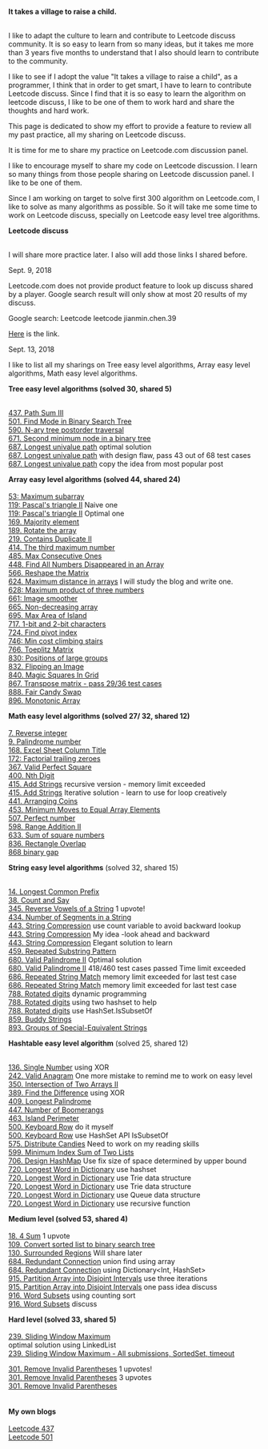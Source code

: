 **It takes a village to raise a child.**<br><br>

I like to adapt the culture to learn and contribute to Leetcode discuss community. It is so easy to learn from so many ideas, but it takes me more than 3 years five months to understand that I also should learn to contribute to the community. 

I like to see if I adopt the value "It takes a village to raise a child", as a programmer, I think that in order to get smart, I have to learn to contribute Leetcode discuss. Since I find that it is so easy to learn the algorithm on leetcode discuss, I like to be one of them to work hard and share the thoughts and hard work.

This page is dedicated to show my effort to provide a feature to review all my past practice, all my sharing on Leetcode discuss. 

It is time for me to share my practice on Leetcode.com discussion panel.

I like to encourage myself to share my code on Leetcode discussion. I learn so many things from those people sharing on Leetcode discussion panel. I like to be one of them. 

Since I am working on target to solve first 300 algorithm on Leetcode.com, I like to solve as many algorithms as possible. So it will take me some time to work on Leetcode discuss, specially on Leetcode easy level tree algorithms.

**Leetcode discuss**<br><br>

I will share more practice later. I also will add those links I shared before. 

Sept. 9, 2018

Leetcode.com does not provide product feature to look up discuss shared by a player. Google search result will only show at most 20 results of my discuss. 

Google search: Leetcode leetcode jianmin.chen.39

[Here](https://www.google.ca/search?q=leetcode+jianmin.chen.39&rlz=1C1GCEA_enCA759CA759&oq=leetcode+jianmin.chen.39&aqs=chrome..69i57.3359j0j7&sourceid=chrome&ie=UTF-8) is the link.

Sept. 13, 2018

I like to list all my sharings on Tree easy level algorithms, Array easy level algorithms, Math easy level algorithms. 


**Tree easy level algorithms (solved 30, shared 5)**<br><br>


[437. Path Sum III](https://leetcode.com/problems/path-sum-iii/discuss/158397/C-solution-with-time-complexity-O(N)-N-is-total-nodes-of-tree)<br>
[501. Find Mode in Binary Search Tree](https://leetcode.com/problems/find-mode-in-binary-search-tree/discuss/158400/C-solution-Design-should-be-simplified)<br>
[590. N-ary tree postorder traversal](https://leetcode.com/problems/n-ary-tree-postorder-traversal/discuss/170046/C-readable-code)<br>
[671. Second minimum node in a binary tree](https://leetcode.com/problems/second-minimum-node-in-a-binary-tree/discuss/164878/C-The-solution-is-working-find-but-it-can-be-simplified-using-given-constraint)<br>
[687. Longest univalue path](https://leetcode.com/problems/longest-univalue-path/discuss/165680/C-longest-path-cross-root) optimal solution<br>
[687. Longest univalue path](https://leetcode.com/problems/longest-univalue-path/discuss/158926/C-solution-with-design-flaws-passing-only-43-out-of-68-test-cases) with design flaw, pass 43 out of 68 test cases<br>
[687. Longest univalue path](https://leetcode.com/problems/longest-univalue-path/discuss/158923/C-solution-using-recursive-function) copy the idea from most popular post<br>

**Array easy level algorithms (solved 44, shared 24)**<br><br>
[53: Maximum subarray](https://leetcode.com/problems/maximum-subarray/discuss/164272/Csharp-code-using-dynamic-programming)<br>
[119: Pascal's triangle II](https://leetcode.com/problems/pascals-triangle-ii/discuss/162250/My-naive-approach-is-time-consuming-but-the-code-is-still-readable) Naive one<br>
[119: Pascal's triangle II](https://leetcode.com/problems/pascals-triangle-ii/discuss/162252/Optimal-solution-and-less-than-10-lines-of-code-copying-idea-from-most-popular-discuss) Optimal one<br>
[169. Majority element](https://leetcode.com/problems/majority-element/discuss/165243/C-O(N)-time-complexity-and-space-complexity-O(1))<br>
[189. Rotate the array](https://leetcode.com/problems/rotate-array/discuss/170049/C-readable-code-and-still-work-hard-on-easy-level-array-algorithms)<br>
[219. Contains Duplicate II](https://leetcode.com/problems/contains-duplicate-ii/discuss/170050/C-rookie-to-share-my-practice)<br>
[414. The third maximum number](https://leetcode.com/problems/third-maximum-number/discuss/160464/C-solution-using-SortedSet)<br>
[485. Max Consecutive Ones](https://leetcode.com/problems/max-consecutive-ones/discuss/166306/C-iterate-the-array-and-then-determine-the-range-of-consecutive-ones)<br>
[448. Find All Numbers Disappeared in an Array](https://leetcode.com/problems/find-all-numbers-disappeared-in-an-array/discuss/165249/C-swap-two-elements-in-the-array-O(N)-time-complexity)<br>
[566. Reshape the Matrix](https://leetcode.com/problems/reshape-the-matrix/discuss/166556/C-readable-code)<br>
[624. Maximum distance in arrays](http://www.cnblogs.com/grandyang/p/7073343.html) I will study the blog and write one.<br>
[628: Maximum product of three numbers](https://leetcode.com/problems/maximum-product-of-three-numbers/discuss/170051/C-newbie-to-share-my-practice)<br>
[661: Image smoother](https://leetcode.com/problems/image-smoother/discuss/170054/C-a-newbie-to-share-the-practice)<br>
[665. Non-decreasing array](https://leetcode.com/problems/non-decreasing-array/discuss/170055/C-I-missed-one-user-case-but-I-learned-to-fix-it)<br>
[695. Max Area of Island](https://leetcode.com/problems/max-area-of-island/discuss/166300/C-Depth-first-search-using-recursive-function)<br>
[717. 1-bit and 2-bit characters](https://leetcode.com/problems/1-bit-and-2-bit-characters/discuss/165241/C-dynamic-programming-solution-five-submissions-and-finally-pass-online-judge)<br>
[724. Find pivot index](https://leetcode.com/problems/find-pivot-index/discuss/164880/C-my-readable-code)<br>
[746: Min cost climbing stairs](https://leetcode.com/problems/min-cost-climbing-stairs/discuss/165234/C-dynamic-programming-solution)<br>
[766. Toeplitz Matrix](https://leetcode.com/problems/toeplitz-matrix/discuss/166675/C-it-is-a-good-exercise-even-though-the-solution-is-so-complicated)<br>
[830: Positions of large groups](https://leetcode.com/problems/positions-of-large-groups/discuss/162258/C-practice-and-the-order-of-positions-is-based-on-the-order-in-original-string)<br>
[832. Flipping an Image](https://leetcode.com/problems/flipping-an-image/discuss/166521/C-readable-code)<br>
[840. Magic Squares In Grid](https://leetcode.com/problems/magic-squares-in-grid/discuss/166991/C-readable-code-maybe-need-to-simplify-the-code)<br>
[867. Transpose matrix - pass 29/36 test cases]()<br>
[888. Fair Candy Swap](https://leetcode.com/problems/fair-candy-swap/discuss/166309/C-readable-code)<br>
[896. Monotonic Array](https://leetcode.com/problems/monotonic-array/discuss/166310/C-readable-code)<br>



**Math easy level algorithms (solved 27/ 32, shared 12)**<br><br>
[7. Reverse integer](https://leetcode.com/problems/reverse-integer/discuss/168151/C-Readable-code)<br>
[9. Palindrome number](https://leetcode.com/problems/palindrome-number/discuss/169781/C-readable-code)<br> 
[168. Excel Sheet Column Title](https://leetcode.com/problems/excel-sheet-column-title/discuss/169793/C-readable-code)<br>
[172: Factorial trailing zeroes](https://leetcode.com/problems/factorial-trailing-zeroes/discuss/169776/C-learn-from-failed-test-cases-three-times-until-success)<br> 
[367. Valid Perfect Square](https://leetcode.com/problems/valid-perfect-square/discuss/169789/C-binary-search-algorithm)<br> 
[400. Nth Digit](https://leetcode.com/problems/nth-digit/discuss/168055/C-code-written-after-6th-failed-submissions-copying-the-idea-from-the-discuss)<br>
[415. Add Strings](https://leetcode.com/problems/add-strings/discuss/170832/C-my-first-practice-has-stack-overflow-issue) recursive version - memory limit exceeded<br>
[415. Add Strings](https://leetcode.com/problems/add-strings/discuss/170839/C-iterative-solution-using-a-for-loop) Iterative solution - learn to use for loop creatively<br>
[441. Arranging Coins](https://leetcode.com/problems/arranging-coins/discuss/169368/C-binary-search-algorithm)<br>
[453. Minimum Moves to Equal Array Elements](https://leetcode.com/problems/minimum-moves-to-equal-array-elements/discuss/171932/C-I-found-the-algorithm-was-very-challenge-at-first)<br>
[507. Perfect number](https://leetcode.com/problems/perfect-number/discuss/168146/C-learn-to-write-one)<br>
[598. Range Addition II](https://leetcode.com/problems/range-addition-ii/discuss/171236/C-it-took-me-two-submissions)<br>
[633. Sum of square numbers](https://leetcode.com/problems/sum-of-square-numbers/discuss/168097/C-my-favorite-algorithm)<br>
[836. Rectangle Overlap](https://leetcode.com/problems/rectangle-overlap/discuss/171116/C-similar-to-interval-overlap-algorithm)<br>
[868 binary gap](https://leetcode.com/problems/binary-gap/discuss/171946/C-my-readable-code-using-bit-manipulation-practice)<br>

**String easy level algorithms** (solved 32, shared 15) <br><br>

[14. Longest Common Prefix](https://leetcode.com/problems/longest-common-prefix/discuss/172755/C-readable-code)<br>
[38. Count and Say](https://leetcode.com/problems/count-and-say/discuss/172733/C-readable-code)<br>
[345. Reverse Vowels of a String](https://leetcode.com/problems/reverse-vowels-of-a-string/discuss/172723/C-my-most-favorite-algorithm)  1 upvote!<br>
[434. Number of Segments in a String](https://leetcode.com/problems/number-of-segments-in-a-string/discuss/172735/C-quick-and-simple-solution)<br>
[443. String Compression](https://leetcode.com/problems/string-compression/discuss/172745/C-use-count-variable-to-avoid-looking-backward-in-the-iteration-of-the-array) use count variable to avoid backward lookup<br>
[443. String Compression](https://leetcode.com/problems/string-compression/discuss/172740/C-look-backward-and-look-forward-in-one-iteration-buggy-code) My idea -look ahead and backward<br>
[443. String Compression](https://leetcode.com/problems/string-compression/discuss/172737/C-I-learn-how-to-write-an-elegant-solution-through-most-popular-post) Elegant solution to learn<br>
[459. Repeated Substring Pattern](https://leetcode.com/problems/repeated-substring-pattern/discuss/172729/C-readable-code-with-some-pruning-ideas)<br>
[680. Valid Palindrome II](https://leetcode.com/problems/valid-palindrome-ii/discuss/172748/C-it-took-me-one-hour-and-then-I-came-out-the-optimal-solution) Optimal solution<br>
[680. Valid Palindrome II](https://leetcode.com/problems/valid-palindrome-ii/discuss/172751/C-418-460-test-cases-passed.) 418/460 test cases passed Time limit exceeded<br>
[686. Repeated String Match](https://leetcode.com/problems/repeated-string-match/discuss/172718/C-memory-limit-exceeded-for-last-test-case) memory limit exceeded for last test case <br>
[686. Repeated String Match](https://leetcode.com/problems/repeated-string-match/discuss/172721/C-last-test-case-memory-limit-exceeded) memory limit exceeded for last test case<br>
[788. Rotated digits](https://leetcode.com/problems/rotated-digits/discuss/173810/C-dynamic-programming-solution) dynamic programming<br>
[788. Rotated digits](https://leetcode.com/problems/rotated-digits/discuss/173236/C-using-two-hashset-to-help-lookup) using two hashset to help<br>
[788. Rotated digits](https://leetcode.com/problems/rotated-digits/discuss/173248/C-write-an-elegant-solution-using-HashSet.IsSubsetOf-API) use HashSet.IsSubsetOf<br>
[859. Buddy Strings](https://leetcode.com/problems/buddy-strings/discuss/172716/C-readable-code)<br>
[893. Groups of Special-Equivalent Strings](https://leetcode.com/problems/groups-of-special-equivalent-strings/discuss/173803/C-using-counting-sort-since-string-contains-English-letters)<br>

**Hashtable easy level algorithm** (solved 25, shared 12)<br><br>

[136. Single Number](https://leetcode.com/problems/single-number/discuss/177089/C-using-XOR) using XOR<br>
[242. Valid Anagram](https://leetcode.com/problems/valid-anagram/discuss/177092/C-one-more-mistake-to-remind-me-to-work-on-easy-level-algorithm) One more mistake to remind me to work on easy level<br>
[350. Intersection of Two Arrays II](https://leetcode.com/problems/intersection-of-two-arrays-ii/discuss/177105/C-two-index-techniques)<br>
[389. Find the Difference](https://leetcode.com/problems/find-the-difference/discuss/177091/C-using-XOR) using XOR<br>
[409. Longest Palindrome](https://leetcode.com/problems/longest-palindrome/discuss/177096/C-readable-code) <br>
[447. Number of Boomerangs](https://leetcode.com/problems/number-of-boomerangs/discuss/177094/C-I-copied-the-idea-and-will-figure-out-the-reasoning-later)<br>
[463. Island Perimeter](https://leetcode.com/problems/island-perimeter/discuss/177083/C-check-each-element-with-value-1-four-neighbors) <br>
[500. Keyboard Row](https://leetcode.com/problems/keyboard-row/discuss/177079/C-My-first-success-submission-and-I-learned-one-user-case) do it myself<br>
[500. Keyboard Row](https://leetcode.com/problems/keyboard-row/discuss/177078/C-Learn-to-write-using-hashSet-API-IsSubsetOf) use HashSet API IsSubsetOf<br>
[575. Distribute Candies](https://leetcode.com/problems/distribute-candies/discuss/177087/C-I-need-to-work-on-my-reading-skills) Need to work on my reading skills<br>
[599. Minimum Index Sum of Two Lists](https://leetcode.com/problems/minimum-index-sum-of-two-lists/discuss/177101/C-easy-level-algorithm-I-succeeded-second-submission)<br>
[706. Design HashMap](https://leetcode.com/problems/design-hashmap/discuss/177103/C-HashMap-I-think-O(1)-time-complexity-for-Get(int-key)-is-important-feature) Use fix size of space determined by upper bound<br>
[720. Longest Word in Dictionary](https://leetcode.com/problems/longest-word-in-dictionary/discuss/175220/C-quick-and-easy-to-write-solution-using-HashSet) use hashset<br>
[720. Longest Word in Dictionary](https://leetcode.com/problems/longest-word-in-dictionary/discuss/175226/C-solution-using-Trie) use Trie data structure<br>
[720. Longest Word in Dictionary](https://leetcode.com/problems/longest-word-in-dictionary/discuss/175231/C-solution-using-Trie) use Trie data structure<br>
[720. Longest Word in Dictionary](https://leetcode.com/problems/longest-word-in-dictionary/discuss/175780/C-use-a-queue-to-solve-the-problem) use Queue data structure<br>
[720. Longest Word in Dictionary](https://leetcode.com/problems/longest-word-in-dictionary/discuss/175781/C-use-recursive-function) use recursive function<br>


**Medium level (solved 53, shared 4)**<br><br>
[18. 4 Sum](https://leetcode.com/problems/4sum/discuss/128024/Time-complexity-O(N2)-space-complexity-O(N2)-use-visited-elements-in-the-array-to-build-hashmap) 1 upvote<br>
[109. Convert sorted list to binary search tree](https://leetcode.com/problems/convert-sorted-list-to-binary-search-tree/discuss/169375/C-bottom-up-approach-by-iterating-the-linked-list-node-one-by-one)<br>
[130. Surrounded Regions](https://gist.github.com/jianminchen/ff3384e4f572095416130702bb1e25e0) Will share later<br>
[684. Redundant Connection](https://leetcode.com/problems/redundant-connection/discuss/158908/C-solution-using-union-find-algorithm-implemented-using-array) union find using array<br>
[684. Redundant Connection](https://leetcode.com/problems/redundant-connection/discuss/158915/C-solution-using-disjoint-set-algorithm-to-solve-using-DictionarylessInt-HashSetlessintgreatergreater) using Dictionary<Int, HashSet<int>><br>
[915. Partition Array into Disjoint Intervals](https://leetcode.com/problems/partition-array-into-disjoint-intervals/discuss/175949/C-two-iterations-of-the-array-O(N)-solution) use three iterations<br>
[915. Partition Array into Disjoint Intervals](http://www.leetcode.com/problems/partition-array-into-disjoint-intervals/discuss/175945/Java-one-pass-7-lines/181376) one pass idea discuss<br>
[916. Word Subsets](https://leetcode.com/problems/word-subsets/discuss/175937/C-using-counting-sort) using counting sort<br>
[916. Word Subsets](http://www.leetcode.com/problems/word-subsets/discuss/175854/C++JavaPython-Straight-Forward/181357) discuss<br>  
  

**Hard level (solved 33, shared 5)**<br><br>
[239. Sliding Window Maximum](https://leetcode.com/problems/sliding-window-maximum/discuss/170002/C-optimal-solution-using-dequeue)<br>
optimal solution using LinkedList<br>
[239. Sliding Window Maximum - All submissions, SortedSet, timeout](https://github.com/jianminchen/Leetcode_Julia/tree/master/By%20Algorithms/Leetcode%20239%20Sliding%20window%20maximum)<br>

[301. Remove Invalid Parentheses](https://leetcode.com/problems/remove-invalid-parentheses/discuss/75027/Easy-Short-Concise-and-Fast-Java-DFS-3-ms-solution/78052) 1 upvotes!<br>
[301. Remove Invalid Parentheses](https://leetcode.com/problems/remove-invalid-parentheses/discuss/75034/Easiest-9ms-Java-Solution/78192) 3 upvotes<br>
[301. Remove Invalid Parentheses](https://leetcode.com/problems/remove-invalid-parentheses/discuss/158584/Story-first-code-follows)<br>
<br><br>
**My own blogs**<br><br>
[Leetcode 437](http://juliachencoding.blogspot.com/2018/08/leetcode-437-path-sum-iii.html)<br>
[Leetcode 501](http://juliachencoding.blogspot.com/2018/08/leetcode-501-find-mode-in-binary-search.html)<br>


